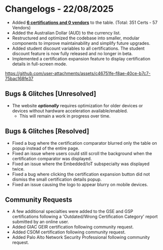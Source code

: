 # Changelogs - 22/08/2025
- Added <b><ins>6 certifications and 0 vendors</ins></b> to the table. (Total: 351 Certs - 57 Vendors)
- Added the Australian Dollar (AUD) to the currency list.
- Restructured and optimized the codebase into smaller, modular components to improve maintainability and simplify future upgrades.
- Added student discount variables to all certifications. The student discount feature is now fully released and no longer in beta.
- Implemented a certification expansion feature to display certification details in full-screen mode.

https://github.com/user-attachments/assets/c46751fe-f8ae-40ce-b7c7-75bac168fe37

## Bugs & Glitches [Unresolved]
- The website **_optionally_** requires optimization for older devices or devices without hardware acceleration available/enabled.
  - This will remain a work in progress over time.
 
## Bugs & Glitches [Resolved]
- Fixed a bug where the certification comparator blurred only the table on popup instead of the entire page.
- Fixed an issue where users could still scroll the background when the certification comparator was displayed.
- Fixed an issue where the Embedded/IoT subspecialty was displayed twice.
- Fixed a bug where clicking the certification expansion button did not dismiss the small certification details popup.
- Fixed an issue causing the logo to appear blurry on mobile devices.

## Community Requests
- A few additional specialties were added to the GSE and GSP certifications following a 'Outdated/Wrong Certification Category' report submitted by an online user.
- Added GIAC GEIR certification following community request.
- Added CSOM certification following community request.
- Added Palo Alto Network Security Professional following community request.
